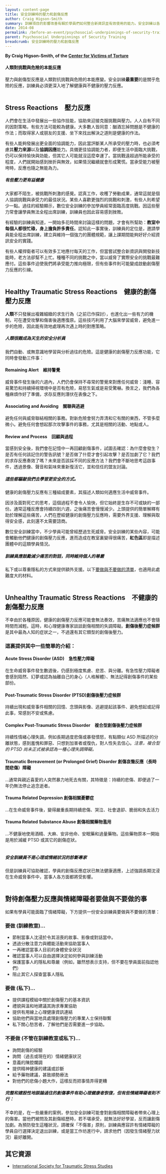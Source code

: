 ```yaml
---
layout: content-page
title: 安全訓練時的壓力和創傷反應
author: Craig Higson-Smith
summary: 訓練項目的影響改善有賴於學員們如何整合新資訊並有效使用的能力。安全訓練以各種有趣的方法在情緒上挑戰學員和訓練者。學習了解恐懼可發人深省。身為訓練員，必須了解自身以及訓練的對象。
date: 2014-08
permalink: /before-an-event/psychosocial-underpinnings-of-security-training/4-traumatic-stress-reactions/
parent: Psychosocial Underpinnings of Security Training
breadcrumb: 安全訓練時的壓力和創傷反應
---
```

**By Craig Higson-Smith, of the [Center for Victims of Torture](http://cvt.org/)**

#### 人類對挑戰與危險的本能反應
壓力與創傷型反應是人類對抗挑戰與危險的本能應變。安全訓練**最重要**的是關乎危險的反應，訓練員必須更深入地了解健康與不健康的壓力反應。　
<br><br>

## Stress Reactions　壓力反應
人們會在生活中發展出一些協作技能，協助來迎接克服挑戰與壓力。人人自有不同的因對策略，有些方法可能較為健康。大多數人皆同意：酗酒忘掉問題是不健康的作法；而取得家人或朋友的支援、坐下來找出解決之道則是健康的作法。
 
有些人能夠發展出更全面的協調能力，因此當評斷某人所承受的壓力時，也必須考慮其**壓力來源**以及**協調因應**能力。具備更佳協調能力者，即便生活中面臨大挑戰，仍可以保持愉快與効能，但其它人可能就沒這麼幸運了。當挑戰遠超過所能承受的程度，人們就開始感到挫折與無效，如果情況繼續就會形成驚慌。當承受能力被壓垮時，反應也隨之無能為力。
	
##### 有些壓力更有益健康
大家都不陌生，被挑戰所刺激的感覺。認真工作，收穫了勞動成果，通常這就是個人協調挑戰與承受力的最佳狀況。某些人喜歡更強烈的挑戰和刺激，有些人則希望少一點。過往的經驗顯示，數位安全訓練的參加學員經常面臨高度挑戰。因這些壓力常會讓學員無法全程出席訓練，訓練員也因此容易感到挫敗。　

有經驗的訓練員知道，一開始多花時間來討論這樣的問題，才會有所幫助：**教室中每個人都很忙碌，身上擔負許多責任**。認知此一事實後，訓練員的定位是，邀請學員能全程出席訓練，建立與維持一個強力的團體規範，讓上課期間能夠好好介紹資訊安全的實踐。

有些人權捍衛者可以有效多工地應付每天的工作，但當嘗試整合新資訊與閧發新技能時，老方法卻幫不上忙。種種不同的挑戰之中，當以威脅了實際安全的挑戰最難應付。這些事件迫使我們將承受能力推向極限，但有些事件則可能變成啟動創傷壓力反應的引線。
<br><br>

## Healthy Traumatic Stress Reactions　健康的創傷壓力反應
**人類**不只發展出複雜細緻的求生行為（之前已作探討），也進化出一些有力的機制，可在遭受攻擊和傷害後適應復原。這些技巧利用了大腦來學習威脅，避免進一步的危險，因此能有效地處理再次遇上時的對應策略。　

##### 人類很難成為天生的安全分析員
我們自動、或無意識地學習與分析過往的危險。這是健康的創傷壓力反應功能，它同時會發動三件事：

#### Remaining Alert　維持警覺
威脅事件發生後的六週內，人們仍會保持不尋常的警覺來對應任何威脅：淺睡、容易驚恐和持續掃視環境中是否有危險，易怒生氣或是易受驚嚇。換言之，我們為各種麻煩作好了準備，求存反應則潛伏在表像之下。　　

#### Associating and Avoiding　關聯與逃避
避免任何與威脅聯結相關的事務。對新危險會努力弄清和它有關的東西，不管多麼微小。避免任何會想起那次攻擊事件的事務，尤其是相關的活動、地點或人。

#### Review and Process　回顧與過程　
當感到安全後，我們會在記憶中一再回顧創傷事件，試圖去確認：為什麼會發生？是否有任何該記住的警告訊號？是否做了什麼才會引起攻擊？是否加劇了它？我們的求存反應奏效了嗎？未來是否該採不同的反應方法？我們會不斷地思考這啟事件，透過景像、聲音和氣味來重新復活它，並和信任的盟友討論。

##### 這些都驅駛我們去學習更安全的方式。
健康的創傷壓力反應有三種組成要素，其描述人類如何適應生活中威脅事件。

因涉及面對死亡的思考，這個過程不會令人愉快，但它始終是生存不可或缺的一部份。通常這種反應會持續四到六週，之後痛苦會慢慢減少。上頭提供的簡單解釋有助於理解這些痛苦，人們在歷經健康的創傷壓力反應時，需要外界支援、理解與取得安全感，此刻還不太需要諮商。
 
數位安全訓練當中，不少學員可能曾經歷過生死威脅。安全訓練的某些內容，可能會觸動他們健康的創傷壓力反應，進而造成在教室裏變得很痛苦，**紅色區**即是描述團體中的這類學員情況。

##### 訓練員應鼓勵減少痛苦的對話，同時維持個人的尊嚴　　
私下或以尊重隱私的方式來提供額外支援。以下[要做與不要做的清單](/level-up/before-an-event/psychosocial-underpinnings-of-security-training/3-raise-lower-pressure/)，也適用此處難度大的材料。
<br><br>

## Unhealthy Traumatic Stress Reactions　不健康的創傷壓力反應
不幸由於各種原因，健康的創傷壓力反應可能會無法奏效，苦痛無法適應也不會隨時間而減輕。這時，和心理健康專家談談創傷相關的失調障礙。**創傷後壓力症候群**是其中最為人知的症狀之一，不過還有其它類型的創傷後壓力。

### 這裏提供其中一些簡單的介紹：
 
#### Acute Stress Disorder (ASD)　急性壓力障礙
在生命威脅事件發生數週後，仍感到極度焦慮、悲苦、與分離。有急性壓力障礙者會感到陌然、幻夢或認為抽離自己的身心（人格解體）、無法記得創傷事件的某些部份。

#### Post-Traumatic Stress Disorder (PTSD)創傷後壓力症候群
持續出現和威脅事件相關的回憶、念頭與影像、逃避提起該事件、避免想起或記得此事，常感到不安或焦慮。
 
#### Complex Post-Traumatic Stress Disorder　複合型創傷後壓力症候群
持續性情緒心理失調，例如長期過度悲傷或暴發憤怒，有點類似 ASD 所描述的分離狀態，感到羞愧和罪惡、只想到加害者或復仇，對人性失去信心。*注意，複合型的 PTSD 尚未正式被承認為一種心理失調障礙。*
 
#### Traumatic Bereavement (or Prolonged Grief) Disorder 創傷哀慟反應（長時間悲傷）障礙
...通常與親近喜愛的人突然暴力地死去有關，其特徵是：持續的悲傷、即便過了一年仍無法停止追念逝者。
 
#### Trauma Related Depression 創傷相關憂鬱症
...在生命威脅事件後，變得嚴重長期持續悲傷、哭泣、社會退卻、脆弱和失去活力
 
#### Trauma Related Substance Abuse 創傷相關藥物濫用
...不健康地使用酒精、大麻、安非他命、安眠藥和過量藥物。這些藥物原本一開始是用於減緩 PTSD 或其它的創傷症狀。 　　　
<br><br>

##### 安全訓練員不是心理或情緒狀況的診斷專家
但是訓練員可協助確認，學員的創傷反應症狀已無法健康適應，上述強調長期沈浸在生命威脅事件中，當事人各方面都將受影響。
<br><br>

## 對待創傷壓力反應與情緒障礙者要做與不要做的事
如果有學員可能面臨了情緒障礙，下方提供一份安全訓練員要做與不要做的清單：

### 要做 (訓練教室)...
- 節制當事人沈浸於令其沮喪的故事、影像或對話當中。　
- 透過分散注意力與體能活動來協助當事人
- 一再確認當事人目前的身體安全狀況　
- 確認當事人可以自由選擇決定如何參與訓練活動
- 保護當事人的隱私和尊嚴（例如，雖然想表示支持，但不要在學員面前指認他們）
- 阻止其它人探查當事人隱私

### 要做 (私下)...
- 提供課程模組中關於創傷壓力的基本資訊
- 禮貌與溫和地建議其詢求專業協助
- 提供有用線上心理健康資訊連結　
- 協助他們與當地具處理創傷壓力的專業人士保持聯繫
- 私下關心愁苦者，了解他們是否需要進一步協助。　

### 不要做 (不管在訓練教室或私下)...
- 詢問創傷的經驗　
- 詢問（過去或現在的）情緒健康狀況
- 意義的陳腔爛調　
- 提供精神健康的建議或診斷
- 給予藥物建議，甚致順勢療法 
- 對他們的悲傷小題大作，這樣反而把事情弄得更糟

##### 完整和建設性地談論過往的創傷事件有助心理健康者恢復，但有些情緒障礙者則不行：

不幸的是，在一些嚴重的案例，參加安全訓練可能會對創傷相關障礙者帶來心理上的傷害。當他們被問及其創傷經歷時，若不堪承受，就無法好好學習，反而讓創傷加劇。為預防發生這種狀況，請確保「不傷害」原則，訓練員應容許有情緒障礙的學員自行選擇決定退出訓練，或是當工作坊進行中，請求他們（因發生情緒壓力狀況）最好離開。　　

## 其它資源
- [International Society for Traumatic Stress Studies](http://www.istss.org/assessing-trauma.aspx)
